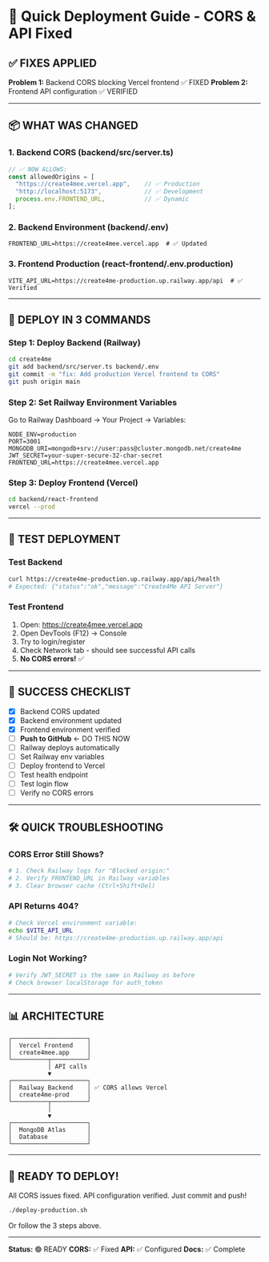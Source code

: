 # 🚀 Quick Deployment Guide - CORS & API Fixed

## ✅ FIXES APPLIED

**Problem 1:** Backend CORS blocking Vercel frontend ✅ FIXED
**Problem 2:** Frontend API configuration ✅ VERIFIED

---

## 📦 WHAT WAS CHANGED

### 1. Backend CORS (backend/src/server.ts)
```typescript
// ✅ NOW ALLOWS:
const allowedOrigins = [
  "https://create4mee.vercel.app",    // ✅ Production
  "http://localhost:5173",            // ✅ Development
  process.env.FRONTEND_URL,           // ✅ Dynamic
];
```

### 2. Backend Environment (backend/.env)
```env
FRONTEND_URL=https://create4mee.vercel.app  # ✅ Updated
```

### 3. Frontend Production (react-frontend/.env.production)
```env
VITE_API_URL=https://create4me-production.up.railway.app/api  # ✅ Verified
```

---

## 🚀 DEPLOY IN 3 COMMANDS

### Step 1: Deploy Backend (Railway)
```bash
cd create4me
git add backend/src/server.ts backend/.env
git commit -m "fix: Add production Vercel frontend to CORS"
git push origin main
```

### Step 2: Set Railway Environment Variables
Go to Railway Dashboard → Your Project → Variables:
```
NODE_ENV=production
PORT=3001
MONGODB_URI=mongodb+srv://user:pass@cluster.mongodb.net/create4me
JWT_SECRET=your-super-secure-32-char-secret
FRONTEND_URL=https://create4mee.vercel.app
```

### Step 3: Deploy Frontend (Vercel)
```bash
cd backend/react-frontend
vercel --prod
```

---

## 🧪 TEST DEPLOYMENT

### Test Backend
```bash
curl https://create4me-production.up.railway.app/api/health
# Expected: {"status":"ok","message":"Create4Me API Server"}
```

### Test Frontend
1. Open: https://create4mee.vercel.app
2. Open DevTools (F12) → Console
3. Try to login/register
4. Check Network tab - should see successful API calls
5. **No CORS errors!** ✅

---

## 🎯 SUCCESS CHECKLIST

- [x] Backend CORS updated
- [x] Backend environment updated
- [x] Frontend environment verified
- [ ] **Push to GitHub** ← DO THIS NOW
- [ ] Railway deploys automatically
- [ ] Set Railway env variables
- [ ] Deploy frontend to Vercel
- [ ] Test health endpoint
- [ ] Test login flow
- [ ] Verify no CORS errors

---

## 🛠️ QUICK TROUBLESHOOTING

### CORS Error Still Shows?
```bash
# 1. Check Railway logs for "Blocked origin:"
# 2. Verify FRONTEND_URL in Railway variables
# 3. Clear browser cache (Ctrl+Shift+Del)
```

### API Returns 404?
```bash
# Check Vercel environment variable:
echo $VITE_API_URL
# Should be: https://create4me-production.up.railway.app/api
```

### Login Not Working?
```bash
# Verify JWT_SECRET is the same in Railway as before
# Check browser localStorage for auth_token
```

---

## 📊 ARCHITECTURE

```
┌─────────────────────┐
│  Vercel Frontend    │
│  create4mee.app     │
└──────────┬──────────┘
           │ API calls
           ▼
┌─────────────────────┐
│  Railway Backend    │ ✅ CORS allows Vercel
│  create4me-prod     │
└──────────┬──────────┘
           │
           ▼
┌─────────────────────┐
│  MongoDB Atlas      │
│  Database           │
└─────────────────────┘
```

---

## 🎉 READY TO DEPLOY!

All CORS issues fixed.
API configuration verified.
Just commit and push!

```bash
./deploy-production.sh
```

Or follow the 3 steps above.

---

**Status:** 🟢 READY
**CORS:** ✅ Fixed
**API:** ✅ Configured
**Docs:** ✅ Complete